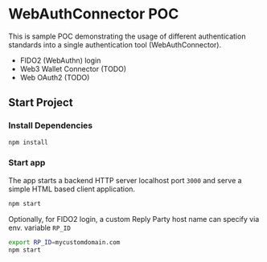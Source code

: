 # WebAuthConnector POC

This is sample POC demonstrating the usage of different authentication standards into a single authentication tool (WebAuthConnector).  

- FIDO2 (WebAuthn) login
- Web3 Wallet Connector (TODO)
- Web OAuth2 (TODO)

## Start Project

### Install Dependencies

```sh
npm install
```

### Start app

The app starts a backend HTTP server localhost port `3000` and serve a simple HTML based client application. 

```sh
npm start
```

Optionally, for FIDO2 login, a custom Reply Party host name can specify via env. variable `RP_ID`

```sh
export RP_ID=mycustomdomain.com
npm start
```
